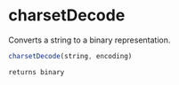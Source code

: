 # charsetDecode

Converts a string to a binary representation.

```javascript
charsetDecode(string, encoding)
```

```javascript
returns binary
```
